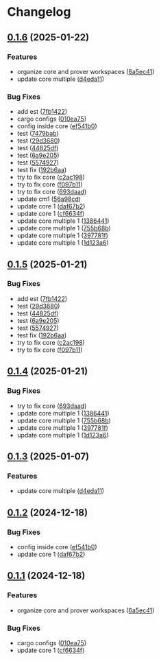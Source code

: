 # Changelog

## [0.1.6](https://github.com/antonbaliasnikov/release-please-multiple/compare/core-v0.1.5...core-v0.1.6) (2025-01-22)


### Features

* organize core and prover workspaces ([6a5ec41](https://github.com/antonbaliasnikov/release-please-multiple/commit/6a5ec41494dfdc3a7fcd6bada8b56c3232bf47af))
* update core multiple ([d4eda11](https://github.com/antonbaliasnikov/release-please-multiple/commit/d4eda1126dc518bd28c04f43352e22667cb8b945))


### Bug Fixes

* add est ([7fb1422](https://github.com/antonbaliasnikov/release-please-multiple/commit/7fb1422b2f400c238feb334e5eee22689901a33b))
* cargo configs ([010ea75](https://github.com/antonbaliasnikov/release-please-multiple/commit/010ea759ec6a356848482b9937a9f0b36a30ea2f))
* config inside core ([ef541b0](https://github.com/antonbaliasnikov/release-please-multiple/commit/ef541b0d0ee5a022570336c472423c612a7e0112))
* test ([7479bab](https://github.com/antonbaliasnikov/release-please-multiple/commit/7479babb3d848d9039b17d5965404cc5bc6c9ed4))
* test ([29d3680](https://github.com/antonbaliasnikov/release-please-multiple/commit/29d3680891efdd2891d64671b1a7917018f231eb))
* test ([44825df](https://github.com/antonbaliasnikov/release-please-multiple/commit/44825dfb8fa25cb7ac05ca6d85ebcf57364b05f2))
* test ([6a9e205](https://github.com/antonbaliasnikov/release-please-multiple/commit/6a9e205871c35eb8d2fe0fd6216dcaef5c479fbf))
* test ([5574927](https://github.com/antonbaliasnikov/release-please-multiple/commit/5574927f55b248cdbfd1b8077033d9ff17984d5e))
* test fix ([192b6aa](https://github.com/antonbaliasnikov/release-please-multiple/commit/192b6aacff1fa4d6c23f1a98e34b594e52ec1cfc))
* try to fix core ([c2ac198](https://github.com/antonbaliasnikov/release-please-multiple/commit/c2ac19883a1c0200e10ad03826b70c921f6b58c4))
* try to fix core ([f097b11](https://github.com/antonbaliasnikov/release-please-multiple/commit/f097b11226a50e1c457560de72caecd062565787))
* try to fix core ([693daad](https://github.com/antonbaliasnikov/release-please-multiple/commit/693daadfc63254d8431322e9876e590ac76f2caf))
* update cm1 ([56a98cd](https://github.com/antonbaliasnikov/release-please-multiple/commit/56a98cd138e618a5d9adbf2057756bdaf185d81f))
* update core 1 ([daf67b2](https://github.com/antonbaliasnikov/release-please-multiple/commit/daf67b2056268cbfc189c6441afdab9dd24bdf89))
* update core 1 ([cf6634f](https://github.com/antonbaliasnikov/release-please-multiple/commit/cf6634fd6a9416494ef0bfb35336eb1fe9dcf9f6))
* update core multiple 1 ([1386441](https://github.com/antonbaliasnikov/release-please-multiple/commit/13864411ec7a931e6ff8ead9d4147a86bca11ac4))
* update core multiple 1 ([755b68b](https://github.com/antonbaliasnikov/release-please-multiple/commit/755b68b0a66e2ad5404fd317c2ddc85b4dbf3616))
* update core multiple 1 ([397781f](https://github.com/antonbaliasnikov/release-please-multiple/commit/397781f68343d1f0d8d61773e5b6e80a0bdfab2f))
* update core multiple 1 ([1d123a6](https://github.com/antonbaliasnikov/release-please-multiple/commit/1d123a60fc1698f86454f798e674b7fa03c883a1))

## [0.1.5](https://github.com/antonbaliasnikov/release-please-multiple/compare/core-v0.1.4...core-v0.1.5) (2025-01-21)


### Bug Fixes

* add est ([7fb1422](https://github.com/antonbaliasnikov/release-please-multiple/commit/7fb1422b2f400c238feb334e5eee22689901a33b))
* test ([29d3680](https://github.com/antonbaliasnikov/release-please-multiple/commit/29d3680891efdd2891d64671b1a7917018f231eb))
* test ([44825df](https://github.com/antonbaliasnikov/release-please-multiple/commit/44825dfb8fa25cb7ac05ca6d85ebcf57364b05f2))
* test ([6a9e205](https://github.com/antonbaliasnikov/release-please-multiple/commit/6a9e205871c35eb8d2fe0fd6216dcaef5c479fbf))
* test ([5574927](https://github.com/antonbaliasnikov/release-please-multiple/commit/5574927f55b248cdbfd1b8077033d9ff17984d5e))
* test fix ([192b6aa](https://github.com/antonbaliasnikov/release-please-multiple/commit/192b6aacff1fa4d6c23f1a98e34b594e52ec1cfc))
* try to fix core ([c2ac198](https://github.com/antonbaliasnikov/release-please-multiple/commit/c2ac19883a1c0200e10ad03826b70c921f6b58c4))
* try to fix core ([f097b11](https://github.com/antonbaliasnikov/release-please-multiple/commit/f097b11226a50e1c457560de72caecd062565787))

## [0.1.4](https://github.com/antonbaliasnikov/release-please-multiple/compare/core-v0.1.3...core-v0.1.4) (2025-01-21)


### Bug Fixes

* try to fix core ([693daad](https://github.com/antonbaliasnikov/release-please-multiple/commit/693daadfc63254d8431322e9876e590ac76f2caf))
* update core multiple 1 ([1386441](https://github.com/antonbaliasnikov/release-please-multiple/commit/13864411ec7a931e6ff8ead9d4147a86bca11ac4))
* update core multiple 1 ([755b68b](https://github.com/antonbaliasnikov/release-please-multiple/commit/755b68b0a66e2ad5404fd317c2ddc85b4dbf3616))
* update core multiple 1 ([397781f](https://github.com/antonbaliasnikov/release-please-multiple/commit/397781f68343d1f0d8d61773e5b6e80a0bdfab2f))
* update core multiple 1 ([1d123a6](https://github.com/antonbaliasnikov/release-please-multiple/commit/1d123a60fc1698f86454f798e674b7fa03c883a1))

## [0.1.3](https://github.com/antonbaliasnikov/release-please-multiple/compare/core-v0.1.2...core-v0.1.3) (2025-01-07)


### Features

* update core multiple ([d4eda11](https://github.com/antonbaliasnikov/release-please-multiple/commit/d4eda1126dc518bd28c04f43352e22667cb8b945))

## [0.1.2](https://github.com/antonbaliasnikov/release-please-multiple/compare/core-v0.1.1...core-v0.1.2) (2024-12-18)


### Bug Fixes

* config inside core ([ef541b0](https://github.com/antonbaliasnikov/release-please-multiple/commit/ef541b0d0ee5a022570336c472423c612a7e0112))
* update core 1 ([daf67b2](https://github.com/antonbaliasnikov/release-please-multiple/commit/daf67b2056268cbfc189c6441afdab9dd24bdf89))

## [0.1.1](https://github.com/antonbaliasnikov/release-please-multiple/compare/core-v0.1.0...core-v0.1.1) (2024-12-18)


### Features

* organize core and prover workspaces ([6a5ec41](https://github.com/antonbaliasnikov/release-please-multiple/commit/6a5ec41494dfdc3a7fcd6bada8b56c3232bf47af))


### Bug Fixes

* cargo configs ([010ea75](https://github.com/antonbaliasnikov/release-please-multiple/commit/010ea759ec6a356848482b9937a9f0b36a30ea2f))
* update core 1 ([cf6634f](https://github.com/antonbaliasnikov/release-please-multiple/commit/cf6634fd6a9416494ef0bfb35336eb1fe9dcf9f6))
